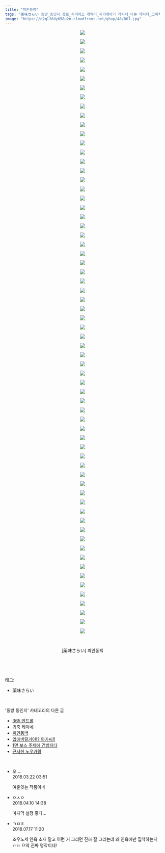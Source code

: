 ```yaml
---
title: "피안동백"
tags: "薬味さらい 동방_동인지 장르_시리어스 캐릭터_시키에이키 캐릭터_아큐 캐릭터_코마치"
image: "https://d2qlf8dy658u2n.cloudfront.net/ghap/48/001.jpg"
---
```

<div class="article">
<p style="text-align: center; clear: none; float: none;"><img src="{{ site.imgserver12 }}/ghap/48/001.jpg"/></p>
<p style="text-align: center; clear: none; float: none;"><img src="{{ site.imgserver12 }}/ghap/48/002.jpg"/></p>
<p style="text-align: center; clear: none; float: none;"><img src="{{ site.imgserver12 }}/ghap/48/003.jpg"/></p>
<p style="text-align: center; clear: none; float: none;"><img src="{{ site.imgserver12 }}/ghap/48/004.jpg"/></p>
<p style="text-align: center; clear: none; float: none;"><img src="{{ site.imgserver12 }}/ghap/48/005.jpg"/></p>
<p style="text-align: center; clear: none; float: none;"><img src="{{ site.imgserver12 }}/ghap/48/006.jpg"/></p>
<p style="text-align: center; clear: none; float: none;"><img src="{{ site.imgserver12 }}/ghap/48/007.jpg"/></p>
<p style="text-align: center; clear: none; float: none;"><img src="{{ site.imgserver12 }}/ghap/48/008.jpg"/></p>
<p style="text-align: center; clear: none; float: none;"><img src="{{ site.imgserver12 }}/ghap/48/009.jpg"/></p>
<p style="text-align: center; clear: none; float: none;"><img src="{{ site.imgserver12 }}/ghap/48/010.jpg"/></p>
<p style="text-align: center; clear: none; float: none;"><img src="{{ site.imgserver12 }}/ghap/48/011.jpg"/></p>
<p style="text-align: center; clear: none; float: none;"><img src="{{ site.imgserver12 }}/ghap/48/012.jpg"/></p>
<p style="text-align: center; clear: none; float: none;"><img src="{{ site.imgserver12 }}/ghap/48/013.jpg"/></p>
<p style="text-align: center; clear: none; float: none;"><img src="{{ site.imgserver12 }}/ghap/48/014.jpg"/></p>
<p style="text-align: center; clear: none; float: none;"><img src="{{ site.imgserver12 }}/ghap/48/015.jpg"/></p>
<p style="text-align: center; clear: none; float: none;"><img src="{{ site.imgserver12 }}/ghap/48/016.jpg"/></p>
<p style="text-align: center; clear: none; float: none;"><img src="{{ site.imgserver12 }}/ghap/48/017.jpg"/></p>
<p style="text-align: center; clear: none; float: none;"><img src="{{ site.imgserver12 }}/ghap/48/018.jpg"/></p>
<p style="text-align: center; clear: none; float: none;"><img src="{{ site.imgserver12 }}/ghap/48/019.jpg"/></p>
<p style="text-align: center; clear: none; float: none;"><img src="{{ site.imgserver12 }}/ghap/48/020.jpg"/></p>
<p style="text-align: center; clear: none; float: none;"><img src="{{ site.imgserver12 }}/ghap/48/021.jpg"/></p>
<p style="text-align: center; clear: none; float: none;"><img src="{{ site.imgserver12 }}/ghap/48/022.jpg"/></p>
<p style="text-align: center; clear: none; float: none;"><img src="{{ site.imgserver12 }}/ghap/48/023.jpg"/></p>
<p style="text-align: center; clear: none; float: none;"><img src="{{ site.imgserver12 }}/ghap/48/024.jpg"/></p>
<p style="text-align: center; clear: none; float: none;"><img src="{{ site.imgserver12 }}/ghap/48/025.jpg"/></p>
<p style="text-align: center; clear: none; float: none;"><img src="{{ site.imgserver12 }}/ghap/48/026.jpg"/></p>
<p style="text-align: center; clear: none; float: none;"><img src="{{ site.imgserver12 }}/ghap/48/027.jpg"/></p>
<p style="text-align: center; clear: none; float: none;"><img src="{{ site.imgserver12 }}/ghap/48/028.jpg"/></p>
<p style="text-align: center; clear: none; float: none;"><img src="{{ site.imgserver12 }}/ghap/48/029.jpg"/></p>
<p style="text-align: center; clear: none; float: none;"><img src="{{ site.imgserver12 }}/ghap/48/030.jpg"/></p>
<p style="text-align: center; clear: none; float: none;"><img src="{{ site.imgserver12 }}/ghap/48/031.jpg"/></p>
<p style="text-align: center; clear: none; float: none;"><img src="{{ site.imgserver12 }}/ghap/48/032.jpg"/></p>
<p style="text-align: center; clear: none; float: none;"><img src="{{ site.imgserver12 }}/ghap/48/033.jpg"/></p>
<p style="text-align: center; clear: none; float: none;"><img src="{{ site.imgserver12 }}/ghap/48/034.jpg"/></p>
<p style="text-align: center; clear: none; float: none;"><img src="{{ site.imgserver12 }}/ghap/48/035.jpg"/></p>
<p style="text-align: center; clear: none; float: none;"><img src="{{ site.imgserver12 }}/ghap/48/036.jpg"/></p>
<p style="text-align: center; clear: none; float: none;"><img src="{{ site.imgserver12 }}/ghap/48/037.jpg"/></p>
<p style="text-align: center; clear: none; float: none;"><img src="{{ site.imgserver12 }}/ghap/48/038.jpg"/></p>
<p style="text-align: center; clear: none; float: none;"><img src="{{ site.imgserver12 }}/ghap/48/039.jpg"/></p>
<p style="text-align: center; clear: none; float: none;"><img src="{{ site.imgserver12 }}/ghap/48/040.jpg"/></p>
<p style="text-align: center; clear: none; float: none;"><img src="{{ site.imgserver12 }}/ghap/48/041.jpg"/></p>
<p style="text-align: center; clear: none; float: none;"><img src="{{ site.imgserver12 }}/ghap/48/042.jpg"/></p>
<p style="text-align: center; clear: none; float: none;"><img src="{{ site.imgserver12 }}/ghap/48/043.jpg"/></p>
<p style="text-align: center; clear: none; float: none;"><img src="{{ site.imgserver12 }}/ghap/48/044.jpg"/></p>
<p style="text-align: center; clear: none; float: none;"><img src="{{ site.imgserver12 }}/ghap/48/045.jpg"/></p>
<p style="text-align: center; clear: none; float: none;"><img src="{{ site.imgserver12 }}/ghap/48/046.jpg"/></p>
<p style="text-align: center; clear: none; float: none;"><img src="{{ site.imgserver12 }}/ghap/48/047.jpg"/></p>
<p style="text-align: center; clear: none; float: none;"><img src="{{ site.imgserver12 }}/ghap/48/048.jpg"/></p>
<p style="text-align: center; clear: none; float: none;"><img src="{{ site.imgserver12 }}/ghap/48/049.jpg"/></p>
<p style="text-align: center; clear: none; float: none;"><img src="{{ site.imgserver12 }}/ghap/48/050.jpg"/></p>
<p style="text-align: center; clear: none; float: none;"><img src="{{ site.imgserver12 }}/ghap/48/051.jpg"/></p>
<p style="text-align: center; clear: none; float: none;"><img src="{{ site.imgserver12 }}/ghap/48/052.jpg"/></p>
<p style="text-align: center; clear: none; float: none;"><img src="{{ site.imgserver12 }}/ghap/48/053.jpg"/></p>
<p style="text-align: center; clear: none; float: none;"><img src="{{ site.imgserver12 }}/ghap/48/054.jpg"/></p>
<p style="text-align: center; clear: none; float: none;"><img src="{{ site.imgserver12 }}/ghap/48/055.jpg"/></p>
<p style="text-align: center; clear: none; float: none;"><img src="{{ site.imgserver12 }}/ghap/48/056.jpg"/></p>
<p style="text-align: center; clear: none; float: none;"><img src="{{ site.imgserver12 }}/ghap/48/057.jpg"/></p>
<p style="text-align: center; clear: none; float: none;"><img src="{{ site.imgserver12 }}/ghap/48/058.jpg"/></p>
<p style="text-align: center; clear: none; float: none;"><img src="{{ site.imgserver12 }}/ghap/48/059.jpg"/></p>
<p style="text-align: center; clear: none; float: none;"><img src="{{ site.imgserver12 }}/ghap/48/060.jpg"/></p>
<p style="text-align: center; clear: none; float: none;"><img src="{{ site.imgserver12 }}/ghap/48/061.jpg"/></p>
<p style="text-align: center; clear: none; float: none;"><img src="{{ site.imgserver12 }}/ghap/48/062.jpg"/></p>
<p style="text-align: center; clear: none; float: none;"><img src="{{ site.imgserver12 }}/ghap/48/063.jpg"/></p>
<p style="text-align: center; clear: none; float: none;"><img src="{{ site.imgserver12 }}/ghap/48/064.jpg"/></p>
<p style="text-align: center; clear: none; float: none;"><img src="{{ site.imgserver12 }}/ghap/48/065.jpg"/></p>
<p style="text-align: center; clear: none; float: none;"><img src="{{ site.imgserver12 }}/ghap/48/066.jpg"/></p>
<p style="text-align: center; clear: none; float: none;"><br/></p>
<p style="text-align: center; clear: none; float: none;">[薬味さらい] 피안동백</p>
<p><br/></p>
</div><br/>
<div class="tagTrail">
<p>태그: </p>
<ul>
<li>薬味さらい</li>
</ul>
</div><br/>
<div class="another">
<p>'동방 동인지' 카테고리의 다른 글</p>
<ul>
<li><a href="/ghap_51">365 엔드롤</a></li>
<li><a href="/ghap_49">귀축 케이네</a></li>
<li><a href="/ghap_48">피안동백</a></li>
<li><a href="/ghap_47">없애버릴거야!? 아가씨!!</a></li>
<li><a href="/ghap_46">1면 보스 주제에 건방지다</a></li>
<li><a href="/ghap_45">근사한 노우카링</a></li>
</ul>
</div><br/>
<div class="cb_module cb_fluid">
<div class="cb_wrt cb_profile">
<div class="comment">
<ul>
<li class="cb_thumb_off" id="comment15224028">
<div class="cb_comment_area">
<div class="cb_info_area">
<div class="cb_section">
<span class="cb_nick_name">오....</span>
</div>
<div class="cb_section">
<span class="cb_date">2018.03.22 03:51 </span>
</div>
</div>
<div class="cb_dsc_comment">
<p class="cb_dsc">
											여운잇는 작품이네 
										</p>
</div>
</div></li>
<li class="cb_thumb_off" id="comment15236599">
<div class="cb_comment_area">
<div class="cb_info_area">
<div class="cb_section">
<span class="cb_nick_name">ㅇㅅㅇ</span>
</div>
<div class="cb_section">
<span class="cb_date">2018.04.10 14:38 </span>
</div>
</div>
<div class="cb_dsc_comment">
<p class="cb_dsc">
											마지막 설정 좋다...
										</p>
</div>
</div></li>
<li class="cb_thumb_off" id="comment15288508">
<div class="cb_comment_area">
<div class="cb_info_area">
<div class="cb_section">
<span class="cb_nick_name">ㄱㅁㅎ</span>
</div>
<div class="cb_section">
<span class="cb_date">2018.07.17 11:20 </span>
</div>
</div>
<div class="cb_dsc_comment">
<p class="cb_dsc">
											조우노세 인육 소재 말고 이런 거 그리면 진짜 잘 그리는데 왜 인육에만 집착하는지ㅠㅠ 으악 진짜 명작이네!
										</p>
</div>
</div></li>
</ul>
</div>
</div><!-- commentList close -->
</div><br/>
